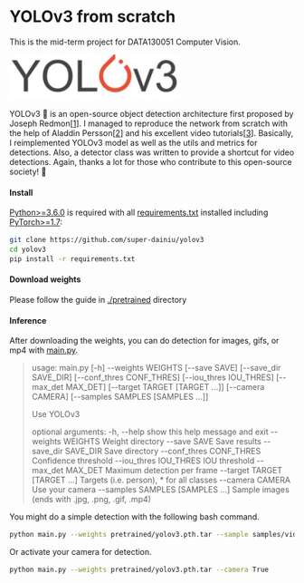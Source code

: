 # YOLOv3 from scratch

This is the mid-term project for DATA130051 Computer Vision. 

<img src="random/yolov3.JPG"  />

YOLOv3 🚀 is an open-source object detection architecture first proposed by Joseph Redmon[[1](https://pjreddie.com/)]. I managed to reproduce the network from scratch with the help of Aladdin Persson[[2](https://github.com/aladdinpersson/)] and his excellent video tutorials[[3](https://www.youtube.com/watch?v=Grir6TZbc1M)]. Basically, I reimplemented YOLOv3 model as well as the utils and metrics for detections. Also, a detector class was written to provide a shortcut for video detections. Again, thanks a lot for those who contribute to this open-source society! 🤗

#### Install

[Python>=3.6.0](https://www.python.org/) is required with all [requirements.txt](./requirements.txt) installed including [PyTorch>=1.7](https://pytorch.org/get-started/locally/):

```bash
git clone https://github.com/super-dainiu/yolov3
cd yolov3
pip install -r requirements.txt
```

#### Download weights

Please follow the guide in [./pretrained](./pretrained) directory

#### Inference

After downloading the weights, you can do detection for images, gifs, or mp4 with [main.py](main.py).

>usage: main.py [-h] --weights WEIGHTS [--save SAVE] [--save_dir SAVE_DIR] [--conf_thres CONF_THRES] [--iou_thres IOU_THRES] [--max_det MAX_DET] [--target TARGET [TARGET ...]]
>               [--camera CAMERA] [--samples SAMPLES [SAMPLES ...]]
>
>Use YOLOv3
>
>optional arguments:
>  -h, --help            show this help message and exit
>  --weights WEIGHTS     Weight directory
>  --save SAVE           Save results
>  --save_dir SAVE_DIR   Save directory
>  --conf_thres CONF_THRES
>                        Confidence threshold
>  --iou_thres IOU_THRES
>                        IOU threshold
>  --max_det MAX_DET     Maximum detection per frame
>  --target TARGET [TARGET ...]
>                        Targets (i.e. person), * for all classes
>  --camera CAMERA       Use your camera
>  --samples SAMPLES [SAMPLES ...]
>                        Sample images (ends with .jpg, .png, .gif, .mp4)

You might do a simple detection with the following bash command.

```bash
python main.py --weights pretrained/yolov3.pth.tar --sample samples/video.mp4 samples/image_1.jpg samples/image_2.png samples/gif_1.gif --save True --save-dir outputs --target person car --conf_thres 0.7 --iou_thres 0.3 --max_det 10
```

Or activate your camera for detection.

```bash
python main.py --weights pretrained/yolov3.pth.tar --camera True
```

